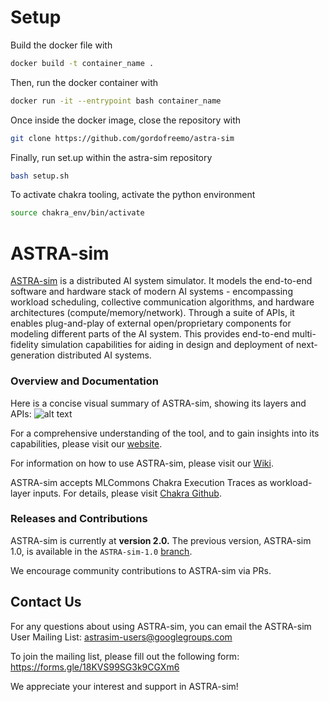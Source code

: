 # Setup
Build the docker file with
```bash
docker build -t container_name .
```
Then, run the docker container with
```bash
docker run -it --entrypoint bash container_name
```
Once inside the docker image, close the repository with
```bash
git clone https://github.com/gordofreemo/astra-sim
```

Finally, run set.up within the astra-sim repository
```bash
bash setup.sh
```

To activate chakra tooling, activate the python environment
```bash
source chakra_env/bin/activate
```

# ASTRA-sim
[ASTRA-sim](https://astra-sim.github.io/) is a distributed AI system simulator. It models the end-to-end software and hardware stack of modern AI systems - encompassing workload scheduling, collective communication algorithms, and hardware architectures (compute/memory/network). Through a suite of APIs, it enables plug-and-play of external open/proprietary components for modeling different parts of the AI system. This provides end-to-end multi-fidelity simulation capabilities for aiding in design and deployment of next-generation distributed AI systems. 


### Overview and Documentation
Here is a concise visual summary of ASTRA-sim, showing its layers and APIs:
![alt text](https://github.com/astra-sim/astra-sim/blob/master/docs/images/astrasim_overview_codesign.png)

For a comprehensive understanding of the tool, and to gain insights into its capabilities, please visit our [website](https://astra-sim.github.io/).

For information on how to use ASTRA-sim, please visit our [Wiki](https://astra-sim.github.io/astra-sim-docs/index.html).

ASTRA-sim accepts MLCommons Chakra Execution Traces as workload-layer inputs. For details, please visit [Chakra Github](https://github.com/mlcommons/chakra).


### Releases and Contributions

ASTRA-sim is currently at **version 2.0.**
The previous version, ASTRA-sim 1.0, is available in the `ASTRA-sim-1.0` [branch](https://github.com/astra-sim/astra-sim/tree/ASTRA-sim-1.0).

We encourage community contributions to ASTRA-sim via PRs.


## Contact Us
For any questions about using ASTRA-sim, you can email the ASTRA-sim User Mailing List: astrasim-users@googlegroups.com

To join the mailing list, please fill out the following form: https://forms.gle/18KVS99SG3k9CGXm6


We appreciate your interest and support in ASTRA-sim!
